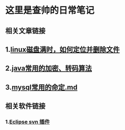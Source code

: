 # 这里是查帅的日常笔记


## 相关文章链接

## 1.[linux磁盘满时，如何定位并删除文件][1]

## 2.[java常用的加密、转码算法][3]

## 3.[mysql常用的命定.md][4]

## 相关软件链接

### 1.[Eclipse svn 插件][2]

  [1]: https://github.com/chahuilin/notes/blob/master/linux/%E5%B8%B8%E7%94%A8%E7%9A%84%E5%91%BD%E5%AE%9A.md#linux%E7%A3%81%E7%9B%98%E6%BB%A1%E6%97%B6%E5%A6%82%E4%BD%95%E5%AE%9A%E4%BD%8D%E5%B9%B6%E5%88%A0%E9%99%A4%E6%96%87%E4%BB%B6
  [2]:https://github.com/subclipse/subclipse/wiki#legacy-releases
  [3]:https://github.com/chahuilin/chahuilin.github.io/blob/master/java/java%E5%B8%B8%E7%94%A8%E7%9A%84%E5%8A%A0%E5%AF%86%E3%80%81%E8%BD%AC%E7%A0%81.md
  [4]:https://github.com/chahuilin/chahuilin.github.io/blob/master/database/mysql%E5%B8%B8%E7%94%A8%E7%9A%84%E5%91%BD%E5%AE%9A.md